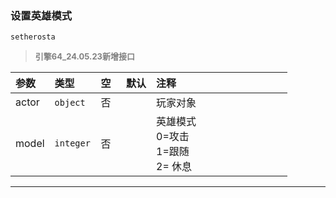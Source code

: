 ### 设置英雄模式

`setherosta`

> **<font color="#808080" style="font-size: 13px;">引擎64_24.05.23新增接口</font>**

| 参数  | 类型      | 空   | 默认 | 注释                                    |
| :---- | :-------- | :--- | :--- | :-------------------------------------- |
| actor | `object`  | 否   |      | 玩家对象                                |
| model | `integer` | 否   |      | 英雄模式<br>0=攻击<br>1=跟随<br>2= 休息 |

------------

